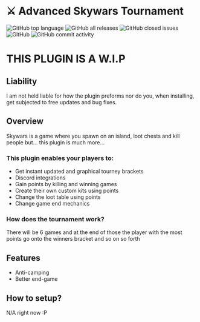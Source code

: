 # ⚔ Advanced Skywars Tournament
![GitHub top language](https://img.shields.io/github/languages/top/cryptizism/Skywars-Advanced) ![GitHub all releases](https://img.shields.io/github/downloads/cryptizism/Skywars-Advanced/total) ![GitHub closed issues](https://img.shields.io/github/issues-closed/cryptizism/Skywars-Advanced?color=red) ![GitHub](https://img.shields.io/github/license/Cryptizism/Skywars-Advanced) ![GitHub commit activity](https://img.shields.io/github/commit-activity/m/Cryptizism/Skywars-Advanced)

# THIS PLUGIN IS A W.I.P

## Liability
I am not held liable for how the plugin preforms nor do you, when installing, get subjected to free updates and bug fixes.
## Overview
Skywars is a game where you spawn on an island, loot chests and kill people but... this plugin is much more...

### This plugin enables your players to:
- Get instant updated and graphical tourney brackets
- Discord integrations
- Gain points by killing and winning games
- Create their own custom kits using points
- Change the loot table using points
- Change game end mechanics

### How does the tournament work?

There will be 6 games and at the end of those the player with the most points go onto the winners bracket and so on so forth

## Features
- Anti-camping
- Better end-game

## How to setup?

N/A right now :P
